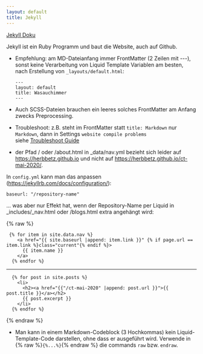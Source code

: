 ```yaml
---
layout: default
title: Jekyll
---
```

[Jekyll Doku](https://jekyllrb.com/docs/)

Jekyll ist ein Ruby Programm und baut die Website, auch auf Github.

+ Empfehlung: am MD-Dateianfang immer FrontMatter (2 Zeilen mit ---), sonst keine Verarbeitung von Liquid Template Variablen 
  am besten, nach Erstellung von `_layouts/default.html`:
  ```
  ---
  layout: default
  title: Wasauchimmer
  ---
  ```
+ Auch SCSS-Dateien brauchen ein leeres solches FrontMatter am Anfang zwecks Preprocessing.

+ Troubleshoot: 
  z.B. steht im FrontMatter statt `title: Markdown` nur `Markdown`, dann in Settings `website compile problems`   
  siehe [Troubleshoot Guide](https://help.github.com/en/github/working-with-github-pages/troubleshooting-jekyll-build-errors-for-github-pages-sites#troubleshooting-build-errors)
  
+ der Pfad / oder /about.html in _data/nav.yml bezieht sich leider auf https://herbbetz.github.io und nicht auf https://herbbetz.github.io/ct-mai-2020/. 

In `config.yml` kann man das anpassen (https://jekyllrb.com/docs/configuration/):
```
baseurl: "/repository-name"
```

... was aber nur Effekt hat, wenn der Repository-Name per Liquid in _includes/_nav.html oder /blogs.html extra angehängt wird:

{% raw %}

```
 {% for item in site.data.nav %} 
    <a href="{{ site.baseurl |append: item.link }}" {% if page.url == item.link %}class="current"{% endif %}>
      {{ item.name }}
    </a>
  {% endfor %}
```

---------------

```
  {% for post in site.posts %}
    <li>
      <h2><a href="{{"/ct-mai-2020" |append: post.url }}">{{ post.title }}</a></h2>
      {{ post.excerpt }}
    </li>
  {% endfor %}
```

{% endraw %}

+ Man kann in einem Markdown-Codeblock (3 Hochkommas) kein Liquid-Template-Code darstellen, ohne dass er ausgeführt wird. Verwende in {% raw %}`{%...%}`{% endraw %} die commands `raw` bzw. `endraw`. 
